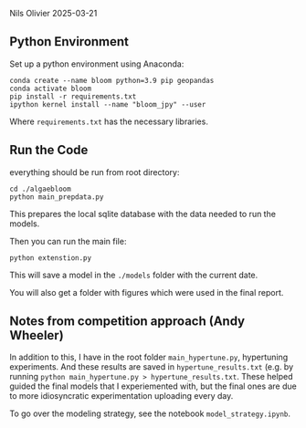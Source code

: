 Nils Olivier
2025-03-21

## Python Environment

Set up a python environment using Anaconda:

    conda create --name bloom python=3.9 pip geopandas
    conda activate bloom
    pip install -r requirements.txt
    ipython kernel install --name "bloom_jpy" --user

Where `requirements.txt` has the necessary libraries.

## Run the Code
everything should be run from root directory:

    cd ./algaebloom 
    python main_prepdata.py

This prepares the local sqlite database with the data needed to run the models. 

Then you can run the main file:

    python extenstion.py

This will save a model in the `./models` folder with the current date. 

You will also get a folder with figures which were used in the final report.

## Notes from competition approach (Andy Wheeler)

In addition to this, I have in the root folder `main_hypertune.py`, hypertuning experiments. And these results are saved in `hypertune_results.txt` (e.g. by running `python main_hypertune.py > hypertune_results.txt`. These helped guided the final models that I experiemented with, but the final ones are due to more idiosyncratic experimentation uploading every day.

To go over the modeling strategy, see the notebook `model_strategy.ipynb`. 